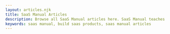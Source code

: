 ```yaml
---
layout: articles.njk
title: SaaS Manual Articles
description: Browse all SaaS Manual articles here. SaaS Manual teaches you how to build commercial software services that are production-ready, scalable, maintainable, and secure.
keywords: saas manual, build saas products, saas manual articles
---
```

